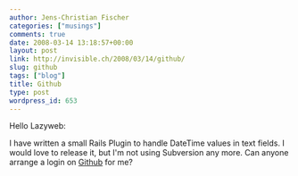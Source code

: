 ```yaml
---
author: Jens-Christian Fischer
categories: ["musings"]
comments: true
date: 2008-03-14 13:18:57+00:00
layout: post
link: http://invisible.ch/2008/03/14/github/
slug: github
tags: ["blog"]
title: Github
type: post
wordpress_id: 653
---
```


Hello Lazyweb:

I have written a small Rails Plugin to handle DateTime values in text fields. I would love to release it, but I'm not using Subversion any more. Can anyone arrange a login on [Github][1] for me?

[1]: http://github.com
